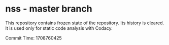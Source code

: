 # nss - master branch

This repository contains frozen state of the repository.
Its history is cleared. It is used only for static code
analysis with Codacy.

Commit Time: 1708760425